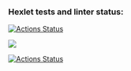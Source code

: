 ### Hexlet tests and linter status:
[![Actions Status](https://github.com/yrpol/frontend-project-lvl1/workflows/hexlet-check/badge.svg)](https://github.com/yrpol/frontend-project-lvl1/actions)

<a href="https://codeclimate.com/github/yrpol/frontend-project-lvl1/maintainability"><img src="https://api.codeclimate.com/v1/badges/32cbb5370a91518c6e54/maintainability" /></a>

[![Actions Status](https://github.com/yrpol/frontend-project-lvl1/workflows/linter-check/badge.svg)](https://github.com/yrpol/frontend-project-lvl1/actions)
